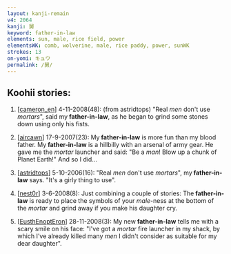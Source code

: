```yaml
---
layout: kanji-remain
v4: 2064
kanji: 舅
keyword: father-in-law
elements: sun, male, rice field, power
elementsWK: comb, wolverine, male, rice paddy, power, sunWK
strokes: 13
on-yomi: キュウ
permalink: /舅/
---
```


## Koohii stories: 

1) [<a href="http://kanji.koohii.com/profile/cameron_en">cameron_en</a>] 4-11-2008(48): (from astridtops) &quot;Real <em>men</em> don&#039;t use <em>mortars</em>&quot;, said my<strong> father-in-law</strong>, as he began to grind some stones down using only his fists.

2) [<a href="http://kanji.koohii.com/profile/aircawn">aircawn</a>] 17-9-2007(23): My<strong> father-in-law</strong> is more fun than my blood father. My<strong> father-in-law</strong> is a hillbilly with an arsenal of army gear. He gave me the <em>mortar</em> launcher and said: &quot;Be a <em>man</em>! Blow up a chunk of Planet Earth!&quot; And so I did...

3) [<a href="http://kanji.koohii.com/profile/astridtops">astridtops</a>] 5-10-2006(16): &quot;Real <em>men</em> don&#039;t use <em>mortars</em>&quot;, my<strong> father-in-law</strong> says. &quot;It&#039;s a girly thing to use&quot;.

4) [<a href="http://kanji.koohii.com/profile/nest0r">nest0r</a>] 3-6-2008(8): Just combining a couple of stories: The<strong> father-in-law</strong> is ready to place the symbols of your <em>male</em>-ness at the bottom of the <em>mortar</em> and grind away if you make his daughter cry.

5) [<a href="http://kanji.koohii.com/profile/EusthEnoptEron">EusthEnoptEron</a>] 28-11-2008(3): My new<strong> father-in-law</strong> tells me with a scary smile on his face: &quot;I&#039;ve got a <em>mortar</em> fire launcher in my shack, by which I&#039;ve already killed many <em>men</em> I didn&#039;t consider as suitable for my dear daughter&quot;.

